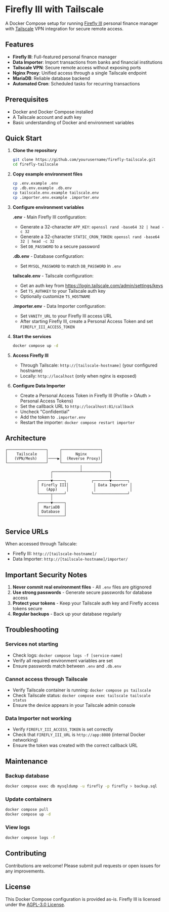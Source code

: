# Firefly III with Tailscale

A Docker Compose setup for running [Firefly III](https://www.firefly-iii.org/) personal finance manager with [Tailscale](https://tailscale.com/) VPN integration for secure remote access.

## Features

- **Firefly III**: Full-featured personal finance manager
- **Data Importer**: Import transactions from banks and financial institutions
- **Tailscale VPN**: Secure remote access without exposing ports
- **Nginx Proxy**: Unified access through a single Tailscale endpoint
- **MariaDB**: Reliable database backend
- **Automated Cron**: Scheduled tasks for recurring transactions

## Prerequisites

- Docker and Docker Compose installed
- A Tailscale account and auth key
- Basic understanding of Docker and environment variables

## Quick Start

1. **Clone the repository**
   ```bash
   git clone https://github.com/yourusername/firefly-tailscale.git
   cd firefly-tailscale
   ```

2. **Copy example environment files**
   ```bash
   cp .env.example .env
   cp .db.env.example .db.env
   cp tailscale.env.example tailscale.env
   cp .importer.env.example .importer.env
   ```

3. **Configure environment variables**

   **.env** - Main Firefly III configuration:
   - Generate a 32-character `APP_KEY`: `openssl rand -base64 32 | head -c 32`
   - Generate a 32-character `STATIC_CRON_TOKEN`: `openssl rand -base64 32 | head -c 32`
   - Set `DB_PASSWORD` to a secure password

   **.db.env** - Database configuration:
   - Set `MYSQL_PASSWORD` to match `DB_PASSWORD` in `.env`

   **tailscale.env** - Tailscale configuration:
   - Get an auth key from https://login.tailscale.com/admin/settings/keys
   - Set `TS_AUTHKEY` to your Tailscale auth key
   - Optionally customize `TS_HOSTNAME`

   **.importer.env** - Data Importer configuration:
   - Set `VANITY_URL` to your Firefly III access URL
   - After starting Firefly III, create a Personal Access Token and set `FIREFLY_III_ACCESS_TOKEN`

4. **Start the services**
   ```bash
   docker compose up -d
   ```

5. **Access Firefly III**
   - Through Tailscale: `http://[tailscale-hostname]` (your configured hostname)
   - Locally: `http://localhost` (only when nginx is exposed)
   
6. **Configure Data Importer**
   - Create a Personal Access Token in Firefly III (Profile > OAuth > Personal Access Tokens)
   - Set the callback URL to `http://localhost:81/callback`
   - Uncheck "Confidential"
   - Add the token to `.importer.env`
   - Restart the importer: `docker compose restart importer`

## Architecture

```
┌─────────────────┐     ┌─────────────────┐
│    Tailscale    │     │      Nginx      │
│   (VPN/Mesh)    │────▶│  (Reverse Proxy)│
└─────────────────┘     └─────────────────┘
                                 │
                    ┌────────────┴────────────┐
                    │                         │
              ┌─────▼─────┐           ┌───────▼───────┐
              │ Firefly III│           │ Data Importer │
              │   (App)    │           │               │
              └─────┬─────┘           └───────────────┘
                    │
              ┌─────▼─────┐
              │  MariaDB  │
              │ Database  │
              └───────────┘
```

## Service URLs

When accessed through Tailscale:
- Firefly III: `http://[tailscale-hostname]/`
- Data Importer: `http://[tailscale-hostname]/importer/`

## Important Security Notes

1. **Never commit real environment files** - All `.env` files are gitignored
2. **Use strong passwords** - Generate secure passwords for database access
3. **Protect your tokens** - Keep your Tailscale auth key and Firefly access tokens secure
4. **Regular backups** - Back up your database regularly

## Troubleshooting

### Services not starting
- Check logs: `docker compose logs -f [service-name]`
- Verify all required environment variables are set
- Ensure passwords match between `.env` and `.db.env`

### Cannot access through Tailscale
- Verify Tailscale container is running: `docker compose ps tailscale`
- Check Tailscale status: `docker compose exec tailscale tailscale status`
- Ensure the device appears in your Tailscale admin console

### Data Importer not working
- Verify `FIREFLY_III_ACCESS_TOKEN` is set correctly
- Check that `FIREFLY_III_URL` is `http://app:8080` (internal Docker networking)
- Ensure the token was created with the correct callback URL

## Maintenance

### Backup database
```bash
docker compose exec db mysqldump -u firefly -p firefly > backup.sql
```

### Update containers
```bash
docker compose pull
docker compose up -d
```

### View logs
```bash
docker compose logs -f
```

## Contributing

Contributions are welcome! Please submit pull requests or open issues for any improvements.

## License

This Docker Compose configuration is provided as-is. Firefly III is licensed under the [AGPL-3.0 License](https://github.com/firefly-iii/firefly-iii/blob/main/LICENSE).